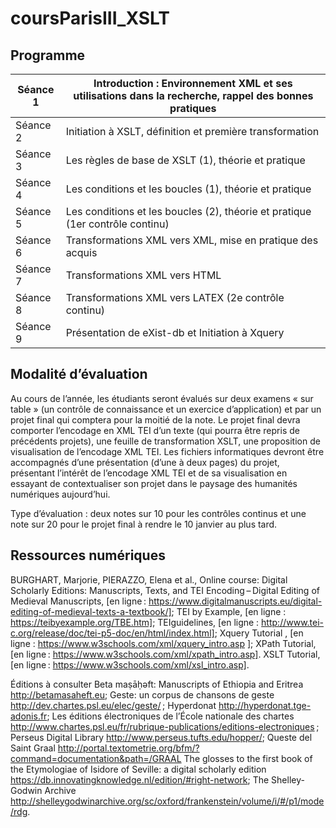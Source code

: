# coursParisIII_XSLT

## Programme

| Séance 1 	| Introduction : Environnement XML et ses utilisations dans la recherche, rappel des bonnes pratiques 	|
|----------	|-----------------------------------------------------------------------------------------------------	|
| Séance 2 	| Initiation à XSLT, définition et première transformation                                            	|
| Séance 3 	| Les règles de base de XSLT (1), théorie et pratique                                                 	|
| Séance 4 	| Les conditions et les boucles (1), théorie et pratique                                              	|
| Séance 5 	| Les conditions et les boucles (2), théorie et pratique (1er contrôle continu)                       	|
| Séance 6 	| Transformations XML vers XML, mise en pratique des acquis                                           	|
| Séance 7 	| Transformations XML vers HTML                                                                       	|
| Séance 8 	| Transformations XML vers LATEX (2e contrôle continu)                                                	|
| Séance 9 	| Présentation de eXist-db et Initiation à Xquery                                                     	|

## Modalité d’évaluation

Au cours de l’année, les étudiants seront évalués sur deux examens « sur table » (un contrôle de connaissance et un exercice d’application) et par un projet final qui comptera pour la moitié de la note. Le projet final devra comporter l’encodage en XML TEI d’un texte (qui pourra être repris de précédents projets), une feuille de transformation XSLT, une proposition de visualisation de l’encodage XML TEI. Les fichiers informatiques devront être accompagnés d’une présentation (d’une à deux pages) du projet, présentant l’intérêt de l’encodage XML TEI et de sa visualisation en essayant de contextualiser son projet dans le paysage des humanités numériques aujourd’hui.

Type d’évaluation : deux notes sur 10 pour les contrôles continus et une note sur 20 pour le projet final à rendre le 10 janvier au plus tard.


## Ressources numériques

BURGHART, Marjorie, PIERAZZO, Elena et al., Online course: Digital Scholarly Editions: Manuscripts, Texts, and TEI Encoding – Digital Editing of Medieval Manuscripts, [en ligne : https://www.digitalmanuscripts.eu/digital-editing-of-medieval-texts-a-textbook/];
TEI by Example, [en ligne : https://teibyexample.org/TBE.htm]; TEIguidelines, [en ligne : http://www.tei-c.org/release/doc/tei-p5-doc/en/html/index.html]; 
Xquery Tutorial , [en ligne : https://www.w3schools.com/xml/xquery_intro.asp ];
XPath Tutorial, [en ligne : https://www.w3schools.com/xml/xpath_intro.asp].
XSLT Tutorial, [en ligne : https://www.w3schools.com/xml/xsl_intro.asp].

Éditions à consulter 
Beta maṣāḥǝft: Manuscripts of Ethiopia and Eritrea <http://betamasaheft.eu>; 
Geste: un corpus de chansons de geste <http://dev.chartes.psl.eu/elec/geste/> ;
Hyperdonat <http://hyperdonat.tge-adonis.fr>; 
Les éditions électroniques de l’École nationale des chartes <http://www.chartes.psl.eu/fr/rubrique-publications/editions-electroniques> ; 
Perseus Digital Library <http://www.perseus.tufts.edu/hopper/>; 
Queste del Saint Graal <http://portal.textometrie.org/bfm/?command=documentation&path=/GRAAL> 
The glosses to the first book of the Etymologiae of Isidore of Seville: a digital scholarly edition <https://db.innovatingknowledge.nl/edition/#right-network>;
The Shelley-Godwin Archive <http://shelleygodwinarchive.org/sc/oxford/frankenstein/volume/i/#/p1/mode/rdg>. 